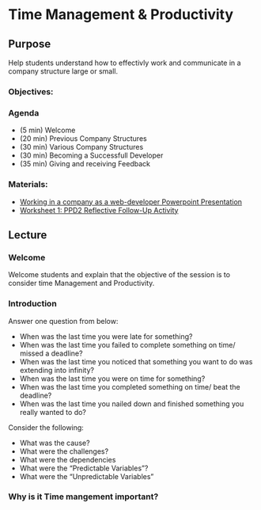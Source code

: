 # Time Management & Productivity

## Purpose
Help students understand how to effectivly work and communicate in a company structure large or small.

### Objectives:

### Agenda
- (5 min) Welcome
- (20 min) Previous Company Structures
- (30 min) Various Company Structures
- (30 min) Becoming a Successfull Developer
- (35 min) Giving and receiving Feedback

### Materials:- <a href="RockIT PPD2. Working in a Company as a Web-Developer.pptx">Working in a company as a web-developer Powerpoint Presentation</a> 
- <a href="worksheet1.md">Worksheet 1: PPD2 Reflective Follow-Up Activity</a>

## Lecture
### Welcome
Welcome students and explain that the objective of the session is to consider time Management and Productivity.

### Introduction
Answer one question from  below:
- When was the last time you were late for something?
- When was the last time you failed to complete something on time/ missed a deadline?
- When was the last time you noticed that something you want to do was extending into infinity?
- When was the last time you were on time for something?
- When was the last time you completed something on time/ beat the deadline?
- When was the last time you nailed down and finished something you really wanted to do?

Consider the following:
- What was the cause?
- What were the challenges?
- What were the dependencies
- What were the “Predictable Variables”?
- What were the “Unpredictable Variables”

### Why is it Time mangement important?




	
